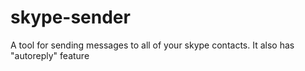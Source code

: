 skype-sender
============

A tool for sending messages to all of your skype contacts. It also has "autoreply" feature